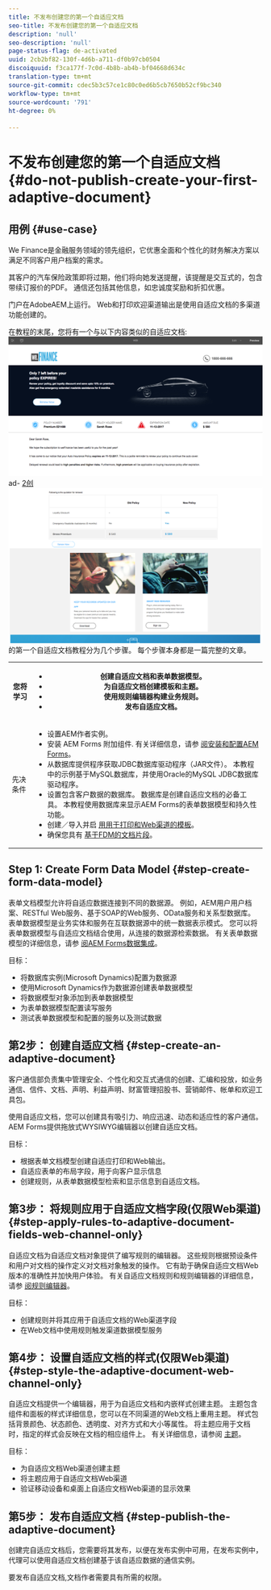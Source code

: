 ```yaml
---
title: 不发布创建您的第一个自适应文档
seo-title: 不发布创建您的第一个自适应文档
description: 'null'
seo-description: 'null'
page-status-flag: de-activated
uuid: 2cb2bf82-130f-4d6b-a711-df0b97cb0504
discoiquuid: f3ca177f-7c0d-4b8b-ab4b-bf04668d634c
translation-type: tm+mt
source-git-commit: cdec5b3c57ce1c80c0ed6b5cb7650b52cf9bc340
workflow-type: tm+mt
source-wordcount: '791'
ht-degree: 0%

---
```



# 不发布创建您的第一个自适应文档 {#do-not-publish-create-your-first-adaptive-document}

## 用例 {#use-case}

We Finance是金融服务领域的领先组织，它优惠全面和个性化的财务解决方案以满足不同客户用户档案的需求。

其客户的汽车保险政策即将过期，他们将向她发送提醒，该提醒是交互式的，包含带续订报价的PDF。 通信还包括其他信息，如忠诚度奖励和折扣优惠。

门户在AdobeAEM上运行。 Web和打印欢迎渠道输出是使用自适应文档的多渠道功能创建的。

在教程的末尾，您将有一个与以下内容类似的自适应文档:
[ ![ad-1](assets/ad-1.png)](https://blogs.adobe.com/contentcorner/files/2017/07/PAF_Mobile.pdf) ad- [ 2创 ![建您](assets/ad-2.png)](https://blogs.adobe.com/contentcorner/files/2017/07/PAF_Desktop.pdf)的第一个自适应文档教程分为几个步骤。 每个步骤本身都是一篇完整的文章。

<table> 
 <tbody>
  <tr>
   <th>您将学习</th> 
   <th>
    <ul> 
     <li>创建自适应文档和表单数据模型。</li> 
     <li>为自适应文档创建模板和主题。</li> 
     <li>使用规则编辑器构建业务规则。<br /> </li> 
     <li>发布自适应文档。 <br /> </li> 
    </ul> </th> 
  </tr>
  <tr>
   <td>先决条件</td> 
   <td>
    <ul> 
     <li>设置AEM作者实例。 </li> 
     <li>安装 AEM Forms 附加组件. 有关详细信息，请参 <a href="/help/forms/using/installing-configuring-aem-forms-osgi.md" target="_blank">阅安装和配置AEM Forms</a>。</li> 
     <li>从数据库提供程序获取JDBC数据库驱动程序（JAR文件）。 本教程中的示例基于MySQL数据库，并使用Oracle的MySQL JDBC数据库驱动程序。 </li> 
     <li>设置包含客户数据的数据库。 数据库是创建自适应文档的必备工具。 本教程使用数据库来显示AEM Forms的表单数据模型和持久性功能。 </li> 
     <li>创建／导入并启 <a href="/help/forms/using/web-channel-print-channel.md">用用于打印和Web渠道的模板</a>。</li> 
     <li>确保您具有 <a href="/help/forms/using/document-fragments.md">基于FDM的文档片段</a>。</li> 
    </ul> </td> 
  </tr>
 </tbody>
</table>

## Step 1: Create Form Data Model {#step-create-form-data-model}

表单文档模型允许将自适应数据连接到不同的数据源。 例如，AEM用户用户档案、RESTful Web服务、基于SOAP的Web服务、OData服务和关系型数据库。 表单数据模型是业务实体和服务在互联数据源中的统一数据表示模式。 您可以将表单数据模型与自适应文档结合使用，从连接的数据源检索数据。 有关表单数据模型的详细信息，请参 [阅AEM Forms数据集成](/help/forms/using/data-integration.md)。

目标：

* 将数据库实例(Microsoft Dynamics)配置为数据源
* 使用Microsoft Dynamics作为数据源创建表单数据模型
* 将数据模型对象添加到表单数据模型
* 为表单数据模型配置读写服务
* 测试表单数据模型和配置的服务以及测试数据

## 第2步： 创建自适应文档 {#step-create-an-adaptive-document}

客户通信部负责集中管理安全、个性化和交互式通信的创建、汇编和投放，如业务通信、信件、文档、声明、利益声明、财富管理招股书、营销邮件、帐单和欢迎工具包。

使用自适应文档，您可以创建具有吸引力、响应迅速、动态和适应性的客户通信。 AEM Forms提供拖放式WYSIWYG编辑器以创建自适应文档。

<!--`For more information about adaptive documents, see [Introduction to authoring adaptive documents](/forms/using/introduction-ad-authoring.md).`-->

目标：

* 根据表单文档模型创建自适应打印和Web输出。
* 自适应表单的布局字段，用于向客户显示信息
* 创建规则，从表单数据模型检索和显示信息到自适应文档。

<!--![see-the-guide-sm](assets/see-the-guide-sm.png)-->

## 第3步： 将规则应用于自适应文档字段(仅限Web渠道) {#step-apply-rules-to-adaptive-document-fields-web-channel-only}

自适应文档为自适应文档对象提供了编写规则的编辑器。 这些规则根据预设条件和用户对文档的操作定义对文档对象触发的操作。 它有助于确保自适应文档Web版本的准确性并加快用户体验。 有关自适应文档规则和规则编辑器的详细信息，请参 [阅规则编辑器](/help/forms/using/rule-editor.md)。

目标：

* 创建规则并将其应用于自适应文档的Web渠道字段
* 在Web文档中使用规则触发渠道数据模型服务

## 第4步： 设置自适应文档的样式(仅限Web渠道) {#step-style-the-adaptive-document-web-channel-only}

自适应文档提供一个编辑器，用于为自适应文档和内嵌样式创建主题。 主题包含组件和面板的样式详细信息，您可以在不同渠道的Web文档上重用主题。 样式包括背景颜色、状态颜色、透明度、对齐方式和大小等属性。 将主题应用于文档时，指定的样式会反映在文档的相应组件上。 有关详细信息，请参阅 [主题](/help/forms/using/themes.md)。

目标：

* 为自适应文档Web渠道创建主题
* 将主题应用于自适应文档Web渠道
* 验证移动设备和桌面上自适应文档Web渠道的显示效果

## 第5步： 发布自适应文档 {#step-publish-the-adaptive-document}

创建完自适应文档后，您需要将其发布，以便在发布实例中可用，在发布实例中，代理可以使用自适应文档创建基于该自适应数据的通信实例。

要发布自适应文档,文档作者需要具有所需的权限。
